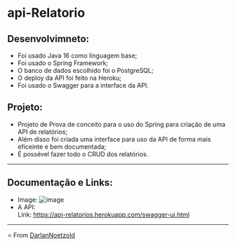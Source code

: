 # api-Relatorio
## Desenvolvimneto:
* Foi usado Java 16 como linguagem base;
* Foi usado o Spring Framework;
* O banco de dados escolhido foi o PostgreSQL;
* O deploy da API foi feito na Heroku;
* Foi usado o Swagger para a interface da API.

## Projeto:
* Projeto de Prova de conceito para o uso do Spring para criação de uma API de relatórios;
* Além disso foi criada uma interface para uso da API de forma mais eficeinte e bem documentada;
* É possével fazer todo o CRUD dos relatórios.

---
## Documentação e Links:
* Image:
![image](https://user-images.githubusercontent.com/41628589/138683959-60dc6cf1-5331-4581-b48b-aa6caa9b5955.png)
* A API:
<br>Link: https://api-relatorios.herokuapp.com/swagger-ui.html

---
⭐️ From [DarlanNoetzold](https://github.com/DarlanNoetzold)
